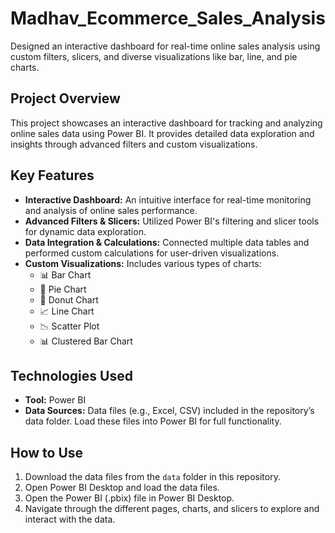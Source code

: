 # Madhav_Ecommerce_Sales_Analysis
Designed an interactive dashboard for real-time online sales analysis using custom filters, slicers, and diverse visualizations like bar, line, and pie charts.


## Project Overview
This project showcases an interactive dashboard for tracking and analyzing online sales data using Power BI. It provides detailed data exploration and insights through advanced filters and custom visualizations.

## Key Features
- **Interactive Dashboard:** An intuitive interface for real-time monitoring and analysis of online sales performance.
- **Advanced Filters & Slicers:** Utilized Power BI's filtering and slicer tools for dynamic data exploration.
- **Data Integration & Calculations:** Connected multiple data tables and performed custom calculations for user-driven visualizations.
- **Custom Visualizations:** Includes various types of charts:
  - 📊 Bar Chart
  - 🥧 Pie Chart
  - 🍩 Donut Chart
  - 📈 Line Chart
  - 📉 Scatter Plot
  - 📊 Clustered Bar Chart

## Technologies Used
- **Tool:** Power BI
- **Data Sources:** Data files (e.g., Excel, CSV) included in the repository’s data folder. Load these files into Power BI for full functionality.

## How to Use
1. Download the data files from the `data` folder in this repository.
2. Open Power BI Desktop and load the data files.
3. Open the Power BI (.pbix) file in Power BI Desktop.
4. Navigate through the different pages, charts, and slicers to explore and interact with the data.

